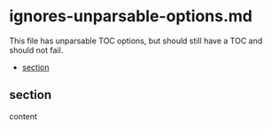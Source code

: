 # ignores-unparsable-options.md

This file has unparsable TOC options, but should still have a TOC and should not fail.

<!--
  (Do not remove or edit this comment.)

  This table-of-contents is automatically generated. To generate it, run:
    gulp markdown-toc --fix
-->

<!-- unparsable -->

-   [section](#section)

## section

content

